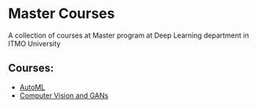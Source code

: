 # Master Courses
A collection of courses at Master program at Deep Learning department in ITMO University

## Courses:
* [AutoML](auto-ml)
* [Computer Vision and GANs](cv-and-gans)